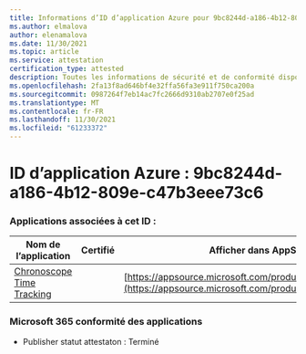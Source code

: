 ```yaml
---
title: Informations d’ID d’application Azure pour 9bc8244d-a186-4b12-809e-c47b3eee73c6
ms.author: elmalova
author: elenamalova
ms.date: 11/30/2021
ms.topic: article
ms.service: attestation
certification_type: attested
description: Toutes les informations de sécurité et de conformité disponibles pour 9bc8244d-a186-4b12-809e-c47b3eee73c6.
ms.openlocfilehash: 2fa13f8ad646bf4e32ffa56fa3e911f750ca200a
ms.sourcegitcommit: 0987264f7eb14ac7fc2666d9310ab2707e0f25ad
ms.translationtype: MT
ms.contentlocale: fr-FR
ms.lasthandoff: 11/30/2021
ms.locfileid: "61233372"
---
```

# <a name="azure-app-id-9bc8244d-a186-4b12-809e-c47b3eee73c6"></a>ID d’application Azure : 9bc8244d-a186-4b12-809e-c47b3eee73c6


### <a name="apps-associated-with-this-id"></a>Applications associées à cet ID :
| **Nom de l’application** | **Certifié** | **Afficher dans AppSource** |
|--------------|---------------|-----------------------|
| [Chronoscope Time Tracking](https://docs.microsoft.com/microsoft-365-app-certification/forward/WA200003095) |  | [https://appsource.microsoft.com/product/office/WA200003095](https://appsource.microsoft.com/product/office/WA200003095) |

### <a name="microsoft-365-app-compliance-status"></a>Microsoft 365 conformité des applications
- Publisher statut attestaton : Terminé
